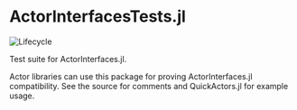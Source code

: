 # ActorInterfacesTests.jl

![Lifecycle](https://img.shields.io/badge/lifecycle-experimental-orange.svg)

Test suite for ActorInterfaces.jl.

Actor libraries can use this package for proving ActorInterfaces.jl compatibility. See the source for comments and QuickActors.jl for example usage.

